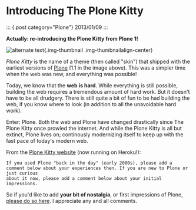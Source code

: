 # Introducing The Plone Kitty

::: {.post category="Plone"}
2013/01/09
:::

**Actually: re-introducing the Plone Kitty from Plone 1!**

![alternate text](/images/plone-kitty.png){.img-thumbnail
.img-thumbnailalign-center}

*Plone Kitty* is the name of a theme (then called \"skin\") that shipped
with the earliest versions of [Plone](http://plone.org) (1.1 in the
image above). This was a simpler time when the web was new, and
everything was possible!

Today, we know that the **web is hard**. While everything is still
possible, building the web requires a tremendous amount of hard work.
But it doesn\'t have to be all drudgery. There is still quite a bit of
fun to be had building the web, if you know where to look (in addition
to all the unavoidable hard work).

Enter: Plone. Both the web and Plone have changed drastically since The
Plone Kitty once prowled the internet. And while the Plone Kitty is all
but extinct, Plone lives on; continously modernizing itself to keep up
with the fast pace of today\'s modern web.

From the [Plone Kitty website](http://plone-1-fun.herokuapp.com) (now
running on Heroku!):

    If you used Plone "back in the day" (early 2000s), please add a comment below about your experiences then. If you are new to Plone or just curious
    about it now, please add a comment below about your initial impressions.

So if you\'d like to add **your bit of nostalgia**, or first impressions
of Plone, [please do so here](http://plone-1-fun.herokuapp.com/#disqus).
I appreciate any and all comments.
